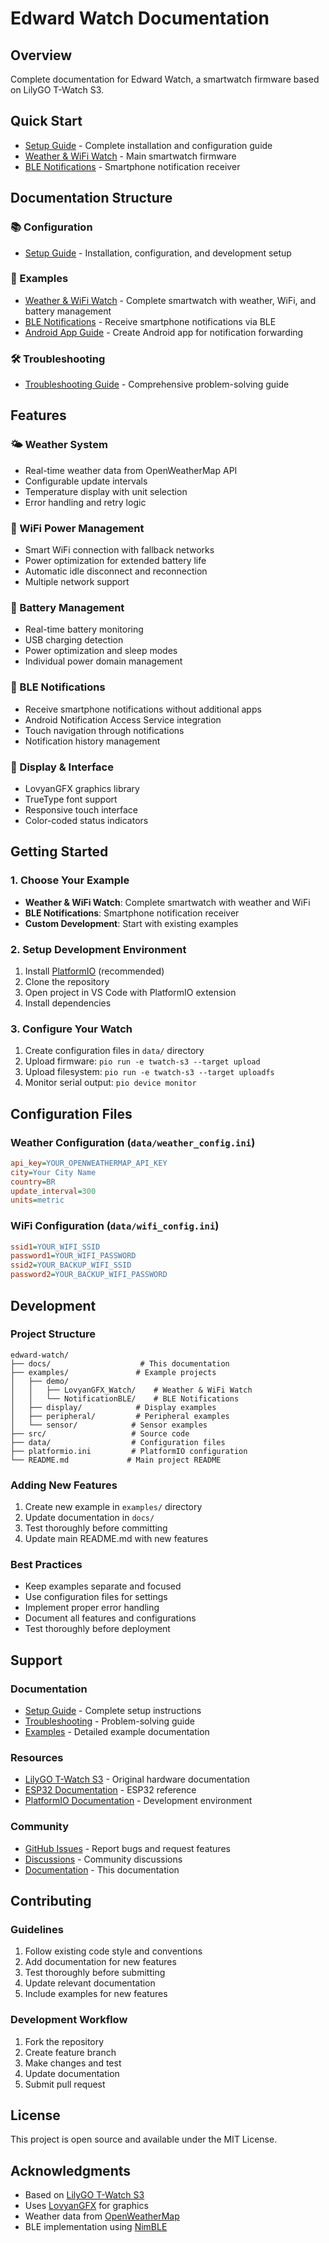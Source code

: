 # Edward Watch Documentation

## Overview
Complete documentation for Edward Watch, a smartwatch firmware based on LilyGO T-Watch S3.

## Quick Start
- [Setup Guide](configuration/setup-guide.md) - Complete installation and configuration guide
- [Weather & WiFi Watch](examples/weather-wifi-watch.md) - Main smartwatch firmware
- [BLE Notifications](examples/ble-notifications.md) - Smartphone notification receiver

## Documentation Structure

### 📚 Configuration
- [Setup Guide](configuration/setup-guide.md) - Installation, configuration, and development setup

### 📱 Examples
- [Weather & WiFi Watch](examples/weather-wifi-watch.md) - Complete smartwatch with weather, WiFi, and battery management
- [BLE Notifications](examples/ble-notifications.md) - Receive smartphone notifications via BLE
- [Android App Guide](examples/android-app-guide.md) - Create Android app for notification forwarding

### 🛠️ Troubleshooting
- [Troubleshooting Guide](troubleshooting/troubleshooting.md) - Comprehensive problem-solving guide

## Features

### 🌤️ Weather System
- Real-time weather data from OpenWeatherMap API
- Configurable update intervals
- Temperature display with unit selection
- Error handling and retry logic

### 📶 WiFi Power Management
- Smart WiFi connection with fallback networks
- Power optimization for extended battery life
- Automatic idle disconnect and reconnection
- Multiple network support

### 🔋 Battery Management
- Real-time battery monitoring
- USB charging detection
- Power optimization and sleep modes
- Individual power domain management

### 📱 BLE Notifications
- Receive smartphone notifications without additional apps
- Android Notification Access Service integration
- Touch navigation through notifications
- Notification history management

### 🎨 Display & Interface
- LovyanGFX graphics library
- TrueType font support
- Responsive touch interface
- Color-coded status indicators

## Getting Started

### 1. Choose Your Example
- **Weather & WiFi Watch**: Complete smartwatch with weather and WiFi
- **BLE Notifications**: Smartphone notification receiver
- **Custom Development**: Start with existing examples

### 2. Setup Development Environment
1. Install [PlatformIO](https://platformio.org/) (recommended)
2. Clone the repository
3. Open project in VS Code with PlatformIO extension
4. Install dependencies

### 3. Configure Your Watch
1. Create configuration files in `data/` directory
2. Upload firmware: `pio run -e twatch-s3 --target upload`
3. Upload filesystem: `pio run -e twatch-s3 --target uploadfs`
4. Monitor serial output: `pio device monitor`

## Configuration Files

### Weather Configuration (`data/weather_config.ini`)
```ini
api_key=YOUR_OPENWEATHERMAP_API_KEY
city=Your City Name
country=BR
update_interval=300
units=metric
```

### WiFi Configuration (`data/wifi_config.ini`)
```ini
ssid1=YOUR_WIFI_SSID
password1=YOUR_WIFI_PASSWORD
ssid2=YOUR_BACKUP_WIFI_SSID
password2=YOUR_BACKUP_WIFI_PASSWORD
```

## Development

### Project Structure
```
edward-watch/
├── docs/                    # This documentation
├── examples/               # Example projects
│   ├── demo/
│   │   ├── LovyanGFX_Watch/    # Weather & WiFi Watch
│   │   └── NotificationBLE/    # BLE Notifications
│   ├── display/            # Display examples
│   ├── peripheral/         # Peripheral examples
│   └── sensor/            # Sensor examples
├── src/                   # Source code
├── data/                  # Configuration files
├── platformio.ini         # PlatformIO configuration
└── README.md             # Main project README
```

### Adding New Features
1. Create new example in `examples/` directory
2. Update documentation in `docs/`
3. Test thoroughly before committing
4. Update main README.md with new features

### Best Practices
- Keep examples separate and focused
- Use configuration files for settings
- Implement proper error handling
- Document all features and configurations
- Test thoroughly before deployment

## Support

### Documentation
- [Setup Guide](configuration/setup-guide.md) - Complete setup instructions
- [Troubleshooting](troubleshooting/troubleshooting.md) - Problem-solving guide
- [Examples](examples/) - Detailed example documentation

### Resources
- [LilyGO T-Watch S3](https://github.com/Xinyuan-LilyGO/TTGO_TWatch_Library) - Original hardware documentation
- [ESP32 Documentation](https://docs.espressif.com/projects/esp-idf/) - ESP32 reference
- [PlatformIO Documentation](https://docs.platformio.org/) - Development environment

### Community
- [GitHub Issues](https://github.com/your-repo/edward-watch/issues) - Report bugs and request features
- [Discussions](https://github.com/your-repo/edward-watch/discussions) - Community discussions
- [Documentation](https://github.com/your-repo/edward-watch/docs) - This documentation

## Contributing

### Guidelines
1. Follow existing code style and conventions
2. Add documentation for new features
3. Test thoroughly before submitting
4. Update relevant documentation
5. Include examples for new features

### Development Workflow
1. Fork the repository
2. Create feature branch
3. Make changes and test
4. Update documentation
5. Submit pull request

## License
This project is open source and available under the MIT License.

## Acknowledgments
- Based on [LilyGO T-Watch S3](https://github.com/Xinyuan-LilyGO/TTGO_TWatch_Library)
- Uses [LovyanGFX](https://github.com/lovyan03/LovyanGFX) for graphics
- Weather data from [OpenWeatherMap](https://openweathermap.org/)
- BLE implementation using [NimBLE](https://github.com/h2zero/NimBLE-Arduino) 